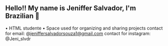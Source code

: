 ## Hello!! My name is Jeniffer Salvador, I'm Brazilian 👋
• HTML studente
• Space used for organizing and sharing projects
contact for email: @jeniffersalvadorsouza1@gmail.com
contact for instagram: @Jeni_slvdr

<!--
**Jenislvdr/Jenislvdr** is a ✨ _special_ ✨ repository because its `README.md` (this file) appears on your GitHub profile.

Here are some ideas to get you started:

- 🔭 I’m currently working on ...
- 🌱 I’m currently learning ...
- 👯 I’m looking to collaborate on ...
- 🤔 I’m looking for help with ...
- 💬 Ask me about ...
- 📫 How to reach me: ...
- 😄 Pronouns: ...
- ⚡ Fun fact: ...
-->

